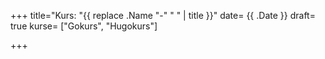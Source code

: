 +++
title="Kurs: "{{ replace .Name "-" " " | title }}"
date= {{ .Date }}
draft= true
kurse= ["Gokurs", "Hugokurs"]

+++


